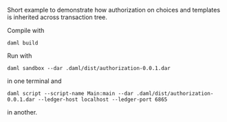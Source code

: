 Short example to demonstrate how authorization on choices and templates is inherited across transaction tree.

Compile with

```
daml build
```

Run with 
```
daml sandbox --dar .daml/dist/authorization-0.0.1.dar
```
in one terminal and
```
daml script --script-name Main:main --dar .daml/dist/authorization-0.0.1.dar --ledger-host localhost --ledger-port 6865
```
in another.

